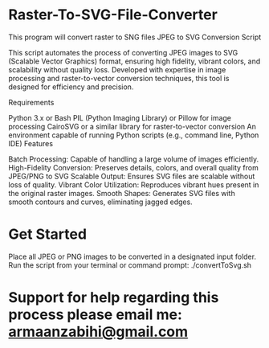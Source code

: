 # Raster-To-SVG-File-Converter
This program will convert raster to SNG files
JPEG to SVG Conversion Script

This script automates the process of converting JPEG images to SVG (Scalable Vector Graphics) format, ensuring high fidelity, vibrant colors, and scalability without quality loss. Developed with expertise in image processing and raster-to-vector conversion techniques, this tool is designed for efficiency and precision.

Requirements

Python 3.x or Bash
PIL (Python Imaging Library) or Pillow for image processing
CairoSVG or a similar library for raster-to-vector conversion
An environment capable of running Python scripts (e.g., command line, Python IDE)
Features

Batch Processing: Capable of handling a large volume of images efficiently.
High-Fidelity Conversion: Preserves details, colors, and overall quality from JPEG/PNG to SVG
Scalable Output: Ensures SVG files are scalable without loss of quality.
Vibrant Color Utilization: Reproduces vibrant hues present in the original raster images.
Smooth Shapes: Generates SVG files with smooth contours and curves, eliminating jagged edges.
# Get Started
Place all JPEG or PNG images to be converted in a designated input folder.
Run the script from your terminal or command prompt: ./convertToSvg.sh  
# Support for help regarding this process please email me: armaanzabihi@gmail.com
